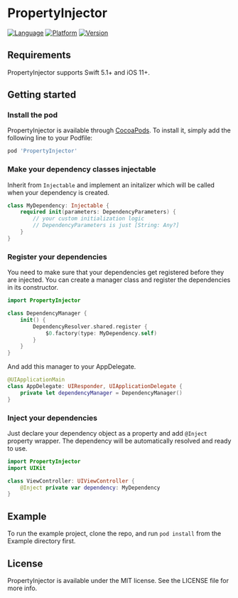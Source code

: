 # PropertyInjector

<a href="https://swift.org"><img src="https://img.shields.io/badge/language-Swift%205.2-ee5137.svg" alt="Language" /></a>
<a href="https://developer.apple.com/ios"><img src="https://img.shields.io/badge/platform-iOS%2011+-000000.svg" alt="Platform" /></a>
[![Version](https://img.shields.io/cocoapods/v/PropertyInjector.svg?style=flat)](https://cocoapods.org/pods/PropertyInjector)

## Requirements

PropertyInjector supports Swift 5.1+ and iOS 11+.

## Getting started

### Install the pod

PropertyInjector is available through [CocoaPods](https://cocoapods.org). To install
it, simply add the following line to your Podfile:

```ruby
pod 'PropertyInjector'
```

### Make your dependency classes injectable

Inherit from `Injectable` and implement an initalizer which will be called when your dependency is created.

```swift
class MyDependency: Injectable {
    required init(parameters: DependencyParameters) {
        // your custom initialization logic
        // DependencyParameters is just [String: Any?]
    }
}
```

### Register your dependencies

You need to make sure that your dependencies get registered before they are injected. You can create a manager class and register the dependencies in its constructor.

```swift
import PropertyInjector

class DependencyManager {
    init() {
        DependencyResolver.shared.register {
            $0.factory(type: MyDependency.self)
        }
    }
}
```

And add this manager to your AppDelegate.

```swift
@UIApplicationMain
class AppDelegate: UIResponder, UIApplicationDelegate {
    private let dependencyManager = DependencyManager()
}
```

### Inject your dependencies

Just declare your dependency object as a property and add `@Inject` property wrapper. The dependency will be automatically resolved and ready to use.

```swift
import PropertyInjector
import UIKit

class ViewController: UIViewController {
    @Inject private var dependency: MyDependency
}
```

## Example

To run the example project, clone the repo, and run `pod install` from the Example directory first.

## License

PropertyInjector is available under the MIT license. See the LICENSE file for more info.
